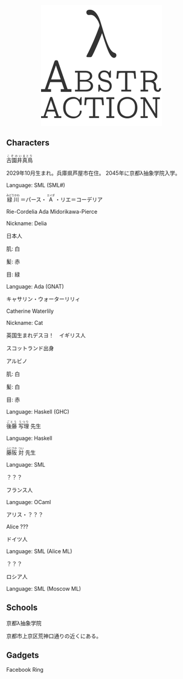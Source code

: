 <!--
! -T "Knowledge"
-->

<!-- IGNORE
<p align="center" class="file-vars">
(* -*- title: "λ Abstraction"; subtitle: "Knowledge" -*- *)
</p>
IGNORE -->

<p align="center"><a href="./"><img id="logo"
src="../img/abstr-logo.png" width="320px" height="320px" /></a></p>

<!--

TEMPLATES

<ruby><rp>(</rp><rt></rt><rp>)</rp></ruby>

-->

## Characters

<ruby>古園井<rp>(</rp><rt>こぞのい</rt><rp>)</rp></ruby><ruby>真鳥<rp>(</rp><rt>まとり</rt><rp>)</rp></ruby>

2029年10月生まれ。兵庫県芦屋市在住。
2045年に京都λ抽象学院入学。

Language: SML (SML#)

<ruby>緑川<rp>(</rp><rt>みどりかわ</rt><rp>)</rp></ruby>
＝パース・
<ruby>A<rp>(</rp><rt>エイダ</rt><rp>)</rp></ruby>
・リエ＝コーデリア

Rie-Cordelia Ada Midorikawa-Pierce

<!-- Cordelia of Green Gables -->

Nickname: Delia

日本人

肌: 白

髪: 赤

目: 緑

Language: Ada (GNAT)

キャサリン・ウォーターリリィ

Catherine Waterlily

<!-- Catherine は純粋、処女性などの意味を持つ
Cat は Category
Waterlily, スイレンの花言葉は純粋
-->

Nickname: Cat

英国生まれデスヨ！　イギリス人

スコットランド出身

アルビノ

肌: 白

髪: 白

目: 赤

Language: Haskell (GHC)

<ruby>後藤<rp>(</rp><rt>ごとう</rt><rp>)</rp></ruby>
<ruby>写理<rp>(</rp><rt>うつり</rt><rp>)</rp></ruby>
先生

Language: Haskell

<ruby>藤阪<rp>(</rp><rt>ふじさか</rt><rp>)</rp></ruby>
<ruby>対<rp>(</rp><rt>つい</rt><rp>)</rp></ruby>
先生

Language: SML

？？？

フランス人

Language: OCaml

アリス・？？？

Alice ???

ドイツ人

Language: SML (Alice ML)

？？？

ロシア人

Language: SML (Moscow ML)

## Schools

京都λ抽象学院

京都市上京区荒神口通りの近くにある。


## Gadgets

Facebook Ring
